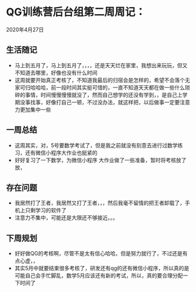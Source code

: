 # QG训练营后台组第二周周记：
2020年4月27日

## 生活随记

* 马上到五月了，马上到五月了，，，，还是天天烂在家里，我想出来玩玩，但又不知道去哪里，好像也没有什么时间
* 这周就要开始真正考核了，不知道我最后的归宿会是怎样的，希望不会落个无家可归哈哈哈，前一段时间其实挺可惜的，一直不知道天天都在做一些什么琐碎的事情，时间慢慢慢慢就没了，然而自己想学的还没有学到，，是自己上学期没事找事，好像打自己一顿，不过没办法，就这样把，以后做事一定要注意力更加集中一些

## 一周总结

* 这周其实，对，5号要数学考试了，但是我之前就没有刻意去进行过数学练习，还有微信小程序大作业也挺紧的
* 好好复习了一下数学，为微信小程序 大作业做了一些准备，暂时将考核放了放，

## 存在问题

* 我居然打了王者，我居然又打了王者，，，然后我毫不留情的把王者卸载了，手机上只剩学习的软件了
* 注意力不集中，可能还是大限还不够接近。。。

## 下周规划

* 好好做QG的考核啊，尽管不是太有信心哈哈，但是努力就行了，不过还是有点心虚，，
* 其实5月中就要结束很多考核了，研发还有qg的还有微信小程序，所以真的是可能自己会手忙脚乱，数学5月应该还有新的考试，所以，真的要合理分配一下时间了

